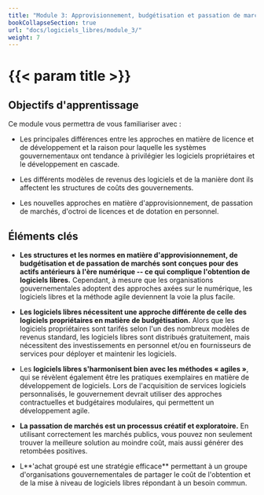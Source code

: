 ```yaml
---
title: "Module 3: Approvisionnement, budgétisation et passation de marchés"
bookCollapseSection: true
url: "docs/logiciels_libres/module_3/"
weight: 7
---
```


# {{< param title >}}

## Objectifs d'apprentissage

Ce module vous permettra de vous familiariser avec :

- Les principales différences entre les approches en matière de licence et de développement et la raison pour laquelle les systèmes gouvernementaux ont tendance à privilégier les logiciels propriétaires et le développement en cascade.

- Les différents modèles de revenus des logiciels et de la manière dont ils affectent les structures de coûts des gouvernements.

- Les nouvelles approches en matière d'approvisionnement, de passation de marchés, d'octroi de licences et de dotation en personnel.

## Éléments clés

- **Les structures et les normes en matière d'approvisionnement, de budgétisation et de passation de marchés sont conçues pour des actifs antérieurs à l'ère numérique -- ce qui complique l'obtention de logiciels libres.** Cependant, à mesure que les organisations gouvernementales adoptent des approches axées sur le numérique, les logiciels libres et la méthode agile deviennent la voie la plus facile.

- **Les logiciels libres nécessitent une approche différente de celle des logiciels propriétaires en matière de budgétisation.** Alors que les logiciels propriétaires sont tarifés selon l'un des nombreux modèles de revenus standard, les logiciels libres sont distribués gratuitement, mais nécessitent des investissements en personnel et/ou en fournisseurs de services pour déployer et maintenir les logiciels.

- Les **logiciels libres s'harmonisent bien avec les méthodes « agiles »**, qui se révèlent également être les pratiques exemplaires en matière de développement de logiciels. Lors de l'acquisition de services logiciels personnalisés, le gouvernement devrait utiliser des approches contractuelles et budgétaires modulaires, qui permettent un développement agile.

- **La passation de marchés est un processus créatif et exploratoire.** En utilisant correctement les marchés publics, vous pouvez non seulement trouver la meilleure solution au moindre coût, mais aussi générer des retombées positives.

- L**'achat groupé est une stratégie efficace** permettant à un groupe d'organisations gouvernementales de partager le coût de l'obtention et de la mise à niveau de logiciels libres répondant à un besoin commun.
